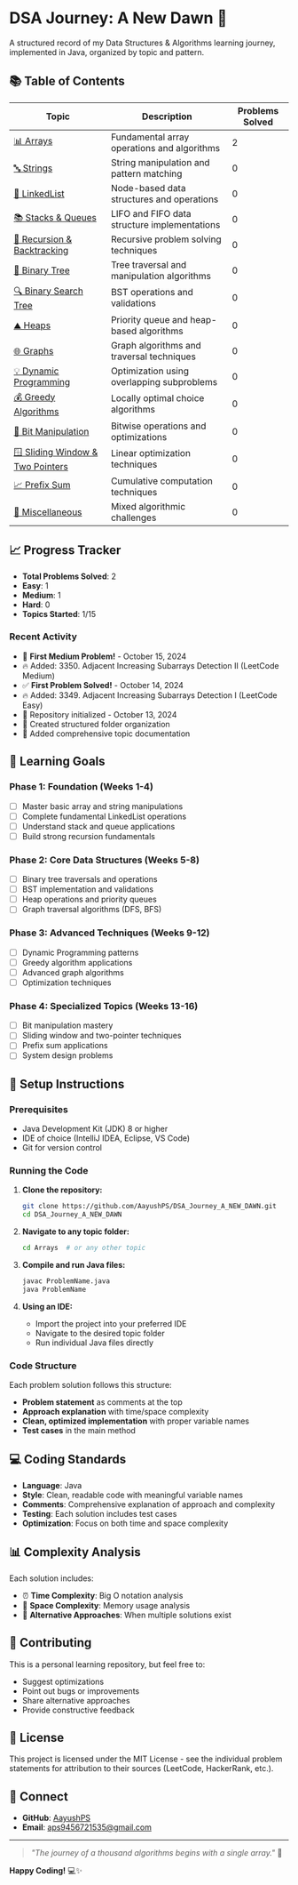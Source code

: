 # DSA Journey: A New Dawn 🌅

A structured record of my Data Structures & Algorithms learning journey, implemented in Java, organized by topic and pattern.

## 📚 Table of Contents

| Topic | Description | Problems Solved |
|-------|-------------|----------------|
| [📊 Arrays](./Arrays) | Fundamental array operations and algorithms | 2 |
| [🔤 Strings](./Strings) | String manipulation and pattern matching | 0 |
| [🔗 LinkedList](./LinkedList) | Node-based data structures and operations | 0 |
| [📚 Stacks & Queues](./Stacks_Queues) | LIFO and FIFO data structure implementations | 0 |
| [🔄 Recursion & Backtracking](./Recursion_Backtracking) | Recursive problem solving techniques | 0 |
| [🌳 Binary Tree](./BinaryTree) | Tree traversal and manipulation algorithms | 0 |
| [🔍 Binary Search Tree](./BST) | BST operations and validations | 0 |
| [⛰️ Heaps](./Heaps) | Priority queue and heap-based algorithms | 0 |
| [🌐 Graphs](./Graphs) | Graph algorithms and traversal techniques | 0 |
| [💡 Dynamic Programming](./DynamicProgramming) | Optimization using overlapping subproblems | 0 |
| [💰 Greedy Algorithms](./Greedy) | Locally optimal choice algorithms | 0 |
| [🔢 Bit Manipulation](./BitManipulation) | Bitwise operations and optimizations | 0 |
| [🪟 Sliding Window & Two Pointers](./SlidingWindow_TwoPointers) | Linear optimization techniques | 0 |
| [📈 Prefix Sum](./PrefixSum) | Cumulative computation techniques | 0 |
| [🎯 Miscellaneous](./Miscellaneous) | Mixed algorithmic challenges | 0 |

## 📈 Progress Tracker

- **Total Problems Solved**: 2
- **Easy**: 1
- **Medium**: 1  
- **Hard**: 0
- **Topics Started**: 1/15

### Recent Activity
- 🚀 **First Medium Problem!** - October 15, 2024
- 🔥 Added: 3350. Adjacent Increasing Subarrays Detection II (LeetCode Medium)
- ✅ **First Problem Solved!** - October 14, 2024
- 🔥 Added: 3349. Adjacent Increasing Subarrays Detection I (LeetCode Easy)
- 🎉 Repository initialized - October 13, 2024
- 📁 Created structured folder organization
- 📝 Added comprehensive topic documentation

## 🎯 Learning Goals

### Phase 1: Foundation (Weeks 1-4)
- [ ] Master basic array and string manipulations
- [ ] Complete fundamental LinkedList operations
- [ ] Understand stack and queue applications
- [ ] Build strong recursion fundamentals

### Phase 2: Core Data Structures (Weeks 5-8)
- [ ] Binary tree traversals and operations
- [ ] BST implementation and validations
- [ ] Heap operations and priority queues
- [ ] Graph traversal algorithms (DFS, BFS)

### Phase 3: Advanced Techniques (Weeks 9-12)
- [ ] Dynamic Programming patterns
- [ ] Greedy algorithm applications
- [ ] Advanced graph algorithms
- [ ] Optimization techniques

### Phase 4: Specialized Topics (Weeks 13-16)
- [ ] Bit manipulation mastery
- [ ] Sliding window and two-pointer techniques
- [ ] Prefix sum applications
- [ ] System design problems

## 🚀 Setup Instructions

### Prerequisites
- Java Development Kit (JDK) 8 or higher
- IDE of choice (IntelliJ IDEA, Eclipse, VS Code)
- Git for version control

### Running the Code

1. **Clone the repository:**
   ```bash
   git clone https://github.com/AayushPS/DSA_Journey_A_NEW_DAWN.git
   cd DSA_Journey_A_NEW_DAWN
   ```

2. **Navigate to any topic folder:**
   ```bash
   cd Arrays  # or any other topic
   ```

3. **Compile and run Java files:**
   ```bash
   javac ProblemName.java
   java ProblemName
   ```

4. **Using an IDE:**
   - Import the project into your preferred IDE
   - Navigate to the desired topic folder
   - Run individual Java files directly

### Code Structure
Each problem solution follows this structure:
- **Problem statement** as comments at the top
- **Approach explanation** with time/space complexity
- **Clean, optimized implementation** with proper variable names
- **Test cases** in the main method

## 💻 Coding Standards

- **Language**: Java
- **Style**: Clean, readable code with meaningful variable names
- **Comments**: Comprehensive explanation of approach and complexity
- **Testing**: Each solution includes test cases
- **Optimization**: Focus on both time and space complexity

## 📊 Complexity Analysis

Each solution includes:
- ⏰ **Time Complexity**: Big O notation analysis
- 💾 **Space Complexity**: Memory usage analysis  
- 🔄 **Alternative Approaches**: When multiple solutions exist

## 🤝 Contributing

This is a personal learning repository, but feel free to:
- Suggest optimizations
- Point out bugs or improvements
- Share alternative approaches
- Provide constructive feedback

## 📜 License

This project is licensed under the MIT License - see the individual problem statements for attribution to their sources (LeetCode, HackerRank, etc.).

## 🔗 Connect

- **GitHub**: [AayushPS](https://github.com/AayushPS)
- **Email**: aps9456721535@gmail.com

---

> *"The journey of a thousand algorithms begins with a single array."* 🌟

**Happy Coding!** 💻✨